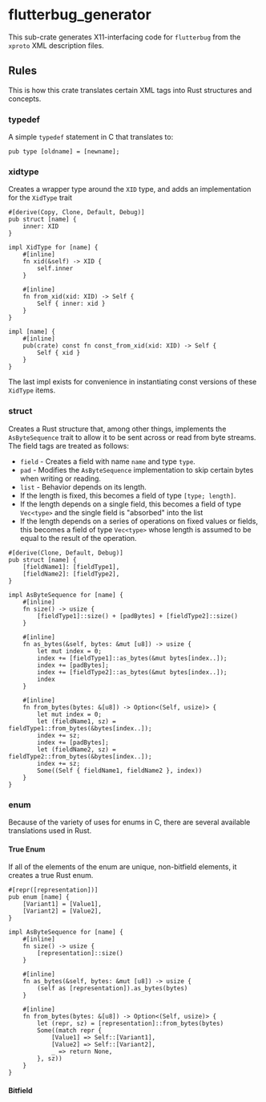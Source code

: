 # flutterbug_generator

This sub-crate generates X11-interfacing code for `flutterbug` from the `xproto` XML description files.

## Rules

This is how this crate translates certain XML tags into Rust structures and concepts.

### typedef

A simple `typedef` statement in C that translates to:

```
pub type [oldname] = [newname];
```

### xidtype

Creates a wrapper type around the `XID` type, and adds an implementation for the `XidType` trait

```
#[derive(Copy, Clone, Default, Debug)]
pub struct [name] {
    inner: XID
}

impl XidType for [name] {
    #[inline]
    fn xid(&self) -> XID {
        self.inner
    }

    #[inline]
    fn from_xid(xid: XID) -> Self {
        Self { inner: xid }
    }
}

impl [name] {
    #[inline]
    pub(crate) const fn const_from_xid(xid: XID) -> Self {
        Self { xid }
    }
}
```

The last impl exists for convenience in instantiating const versions of these `XidType` items.

### struct

Creates a Rust structure that, among other things, implements the `AsByteSequence` trait to allow it to be sent across or read from byte streams. The field tags are treated as follows:

* `field` - Creates a field with name `name` and type `type`.
* `pad` - Modifies the `AsByteSequence` implementation to skip certain bytes when writing or reading.
* `list` - Behavior depends on its length.
 * If the length is fixed, this becomes a field of type `[type; length]`.
 * If the length depends on a single field, this becomes a field of type `Vec<type>` and the single field is "absorbed" into the list
 * If the length depends on a series of operations on fixed values or fields, this becomes a field of type `Vec<type>` whose length is assumed to be equal to the result of the operation.

```
#[derive(Clone, Default, Debug)]
pub struct [name] {
    [fieldName1]: [fieldType1],
    [fieldName2]: [fieldType2],
}

impl AsByteSequence for [name] {
    #[inline]
    fn size() -> usize {
        [fieldType1]::size() + [padBytes] + [fieldType2]::size()
    } 

    #[inline]
    fn as_bytes(&self, bytes: &mut [u8]) -> usize {
        let mut index = 0;
        index += [fieldType1]::as_bytes(&mut bytes[index..]);
        index += [padBytes];
        index += [fieldType2]::as_bytes(&mut bytes[index..]);
        index
    }

    #[inline]
    fn from_bytes(bytes: &[u8]) -> Option<(Self, usize)> {
        let mut index = 0;
        let (fieldName1, sz) = fieldType1::from_bytes(&bytes[index..]);
        index += sz;
        index += [padBytes];
        let (fieldName2, sz) = fieldType2::from_bytes(&bytes[index..]);
        index += sz;
        Some((Self { fieldName1, fieldName2 }, index))
    }
}
```

### enum

Because of the variety of uses for enums in C, there are several available translations used in Rust.

#### True Enum

If all of the elements of the enum are unique, non-bitfield elements, it creates a true Rust enum.

```
#[repr([representation])]
pub enum [name] {
    [Variant1] = [Value1], 
    [Variant2] = [Value2],
}

impl AsByteSequence for [name] {
    #[inline]
    fn size() -> usize {
        [representation]::size()
    }

    #[inline]
    fn as_bytes(&self, bytes: &mut [u8]) -> usize {
        (self as [representation]).as_bytes(bytes)
    }

    #[inline]
    fn from_bytes(bytes: &[u8]) -> Option<(Self, usize)> {
        let (repr, sz) = [representation]::from_bytes(bytes)
        Some((match repr {
            [Value1] => Self::[Variant1],
            [Value2] => Self::[Variant2],
            _ => return None,
        }, sz))
    }
}
```

#### Bitfield
